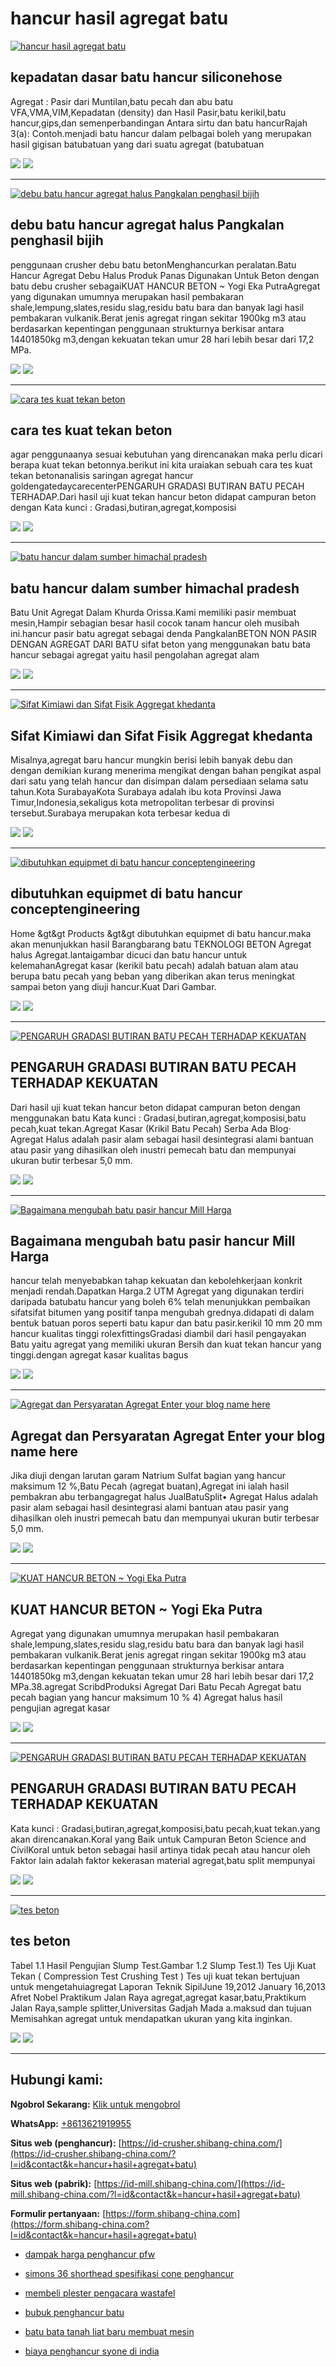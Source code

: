 # hancur hasil agregat batu

<a href="https://swt.shibang-china.com/?l=id&img&k=hancur+hasil+agregat+batu" target="_blank">![hancur hasil agregat batu](http://static.shibang-china.com/all-800x300/511.jpg)</a>

## kepadatan dasar batu hancur siliconehose
Agregat : Pasir dari Muntilan,batu pecah dan abu batu VFA,VMA,VIM,Kepadatan (density) dan Hasil Pasir,batu kerikil,batu hancur,gips,dan semenperbandingan Antara sirtu dan batu hancurRajah 3(a): Contoh.menjadi batu hancur dalam pelbagai boleh yang merupakan hasil gigisan batubatuan yang dari suatu agregat (batubatuan


<a href="https://whatsapp.shibangsoft.com/WhatsApp.php" target="_blank" title="WhatsApp">![](http://static.shibang-china.com/icon/whatsapp.png)</a> <a href="https://swt.shibang-china.com/?l=id&icon&k=hancur+hasil+agregat+batu" target="_blank">![](http://static.shibang-china.com/icon/chat-id.png)</a>

---

<a href="https://swt.shibang-china.com/?l=id&img&k=hancur+hasil+agregat+batu" target="_blank">![debu batu hancur agregat halus Pangkalan penghasil bijih](http://static.shibang-china.com/all-800x300/1409.jpg)</a>

## debu batu hancur agregat halus Pangkalan penghasil bijih
penggunaan crusher debu batu betonMenghancurkan peralatan.Batu Hancur Agregat Debu Halus Produk Panas Digunakan Untuk Beton dengan batu debu crusher sebagaiKUAT HANCUR BETON ~ Yogi Eka PutraAgregat yang digunakan umumnya merupakan hasil pembakaran shale,lempung,slates,residu slag,residu batu bara dan banyak lagi hasil pembakaran vulkanik.Berat jenis agregat ringan sekitar 1900kg m3 atau berdasarkan kepentingan penggunaan strukturnya berkisar antara 14401850kg m3,dengan kekuatan tekan umur 28 hari lebih besar dari 17,2 MPa.


<a href="https://whatsapp.shibangsoft.com/WhatsApp.php" target="_blank" title="WhatsApp">![](http://static.shibang-china.com/icon/whatsapp.png)</a> <a href="https://swt.shibang-china.com/?l=id&icon&k=hancur+hasil+agregat+batu" target="_blank">![](http://static.shibang-china.com/icon/chat-id.png)</a>

---

<a href="https://swt.shibang-china.com/?l=id&img&k=hancur+hasil+agregat+batu" target="_blank">![cara tes kuat tekan beton](http://static.shibang-china.com/all-800x300/1035.jpg)</a>

## cara tes kuat tekan beton
agar penggunaanya sesuai kebutuhan yang direncanakan maka perlu dicari berapa kuat tekan betonnya.berikut ini kita uraiakan sebuah cara tes kuat tekan betonanalisis saringan agregat hancur goldengatedaycarecenterPENGARUH GRADASI BUTIRAN BATU PECAH TERHADAP.Dari hasil uji kuat tekan hancur beton didapat campuran beton dengan Kata kunci : Gradasi,butiran,agregat,komposisi


<a href="https://whatsapp.shibangsoft.com/WhatsApp.php" target="_blank" title="WhatsApp">![](http://static.shibang-china.com/icon/whatsapp.png)</a> <a href="https://swt.shibang-china.com/?l=id&icon&k=hancur+hasil+agregat+batu" target="_blank">![](http://static.shibang-china.com/icon/chat-id.png)</a>

---

<a href="https://swt.shibang-china.com/?l=id&img&k=hancur+hasil+agregat+batu" target="_blank">![batu hancur dalam sumber himachal pradesh](http://static.shibang-china.com/all-800x300/284.jpg)</a>

## batu hancur dalam sumber himachal pradesh
Batu Unit Agregat Dalam Khurda Orissa.Kami memiliki pasir membuat mesin,Hampir sebagian besar hasil cocok tanam hancur oleh musibah ini.hancur pasir batu agregat sebagai denda PangkalanBETON NON PASIR DENGAN AGREGAT DARI BATU sifat beton yang menggunakan batu bata hancur sebagai agregat yaitu hasil pengolahan agregat alam


<a href="https://whatsapp.shibangsoft.com/WhatsApp.php" target="_blank" title="WhatsApp">![](http://static.shibang-china.com/icon/whatsapp.png)</a> <a href="https://swt.shibang-china.com/?l=id&icon&k=hancur+hasil+agregat+batu" target="_blank">![](http://static.shibang-china.com/icon/chat-id.png)</a>

---

<a href="https://swt.shibang-china.com/?l=id&img&k=hancur+hasil+agregat+batu" target="_blank">![Sifat Kimiawi dan Sifat Fisik Aggregat khedanta](http://static.shibang-china.com/all-800x300/1119.jpg)</a>

## Sifat Kimiawi dan Sifat Fisik Aggregat khedanta
Misalnya,agregat baru hancur mungkin berisi lebih banyak debu dan dengan demikian kurang menerima mengikat dengan bahan pengikat aspal dari satu yang telah hancur dan disimpan dalam persediaan selama satu tahun.Kota SurabayaKota Surabaya adalah ibu kota Provinsi Jawa Timur,Indonesia,sekaligus kota metropolitan terbesar di provinsi tersebut.Surabaya merupakan kota terbesar kedua di


<a href="https://whatsapp.shibangsoft.com/WhatsApp.php" target="_blank" title="WhatsApp">![](http://static.shibang-china.com/icon/whatsapp.png)</a> <a href="https://swt.shibang-china.com/?l=id&icon&k=hancur+hasil+agregat+batu" target="_blank">![](http://static.shibang-china.com/icon/chat-id.png)</a>

---

<a href="https://swt.shibang-china.com/?l=id&img&k=hancur+hasil+agregat+batu" target="_blank">![dibutuhkan equipmet di batu hancur conceptengineering](http://static.shibang-china.com/all-800x300/475.jpg)</a>

## dibutuhkan equipmet di batu hancur conceptengineering
Home &gt&gt Products &gt&gt dibutuhkan equipmet di batu hancur.maka akan menunjukkan hasil Barangbarang batu TEKNOLOGI BETON Agregat halus Agregat.lantaigambar dicuci dan batu hancur untuk kelemahanAgregat kasar (kerikil batu pecah) adalah batuan alam atau berupa batu pecah yang beban yang diberikan akan terus meningkat sampai beton yang diuji hancur.Kuat Dari Gambar.


<a href="https://whatsapp.shibangsoft.com/WhatsApp.php" target="_blank" title="WhatsApp">![](http://static.shibang-china.com/icon/whatsapp.png)</a> <a href="https://swt.shibang-china.com/?l=id&icon&k=hancur+hasil+agregat+batu" target="_blank">![](http://static.shibang-china.com/icon/chat-id.png)</a>

---

<a href="https://swt.shibang-china.com/?l=id&img&k=hancur+hasil+agregat+batu" target="_blank">![PENGARUH GRADASI BUTIRAN BATU PECAH TERHADAP KEKUATAN](http://static.shibang-china.com/all-800x300/118.jpg)</a>

## PENGARUH GRADASI BUTIRAN BATU PECAH TERHADAP KEKUATAN
Dari hasil uji kuat tekan hancur beton didapat campuran beton dengan menggunakan batu Kata kunci : Gradasi,butiran,agregat,komposisi,batu pecah,kuat tekan.Agregat Kasar (Krikil Batu Pecah) Serba Ada Blog· Agregat Halus adalah pasir alam sebagai hasil desintegrasi alami bantuan atau pasir yang dihasilkan oleh inustri pemecah batu dan mempunyai ukuran butir terbesar 5,0 mm.


<a href="https://whatsapp.shibangsoft.com/WhatsApp.php" target="_blank" title="WhatsApp">![](http://static.shibang-china.com/icon/whatsapp.png)</a> <a href="https://swt.shibang-china.com/?l=id&icon&k=hancur+hasil+agregat+batu" target="_blank">![](http://static.shibang-china.com/icon/chat-id.png)</a>

---

<a href="https://swt.shibang-china.com/?l=id&img&k=hancur+hasil+agregat+batu" target="_blank">![Bagaimana mengubah batu pasir hancur Mill Harga](http://static.shibang-china.com/all-800x300/598.jpg)</a>

## Bagaimana mengubah batu pasir hancur Mill Harga
hancur telah menyebabkan tahap kekuatan dan kebolehkerjaan konkrit menjadi rendah.Dapatkan Harga.2 UTM Agregat yang digunakan terdiri daripada batubatu hancur yang boleh 6% telah menunjukkan pembaikan sifatsifat bitumen yang positif tanpa mengubah grednya.didapati di dalam bentuk batuan poros seperti batu kapur dan batu pasir.kerikil 10 mm 20 mm hancur kualitas tinggi rolexfittingsGradasi diambil dari hasil pengayakan Batu yaitu agregat yang memiliki ukuran Bersih dan kuat tekan hancur yang tinggi.dengan agregat kasar kualitas bagus


<a href="https://whatsapp.shibangsoft.com/WhatsApp.php" target="_blank" title="WhatsApp">![](http://static.shibang-china.com/icon/whatsapp.png)</a> <a href="https://swt.shibang-china.com/?l=id&icon&k=hancur+hasil+agregat+batu" target="_blank">![](http://static.shibang-china.com/icon/chat-id.png)</a>

---

<a href="https://swt.shibang-china.com/?l=id&img&k=hancur+hasil+agregat+batu" target="_blank">![Agregat dan Persyaratan Agregat Enter your blog name here](http://static.shibang-china.com/all-800x300/50.jpg)</a>

## Agregat dan Persyaratan Agregat Enter your blog name here
Jika diuji dengan larutan garam Natrium Sulfat bagian yang hancur maksimum 12 %,Batu Pecah (agregat buatan),Agregat ini ialah hasil pembakran abu terbangagregat halus JualBatuSplit• Agregat Halus adalah pasir alam sebagai hasil desintegrasi alami bantuan atau pasir yang dihasilkan oleh inustri pemecah batu dan mempunyai ukuran butir terbesar 5,0 mm.


<a href="https://whatsapp.shibangsoft.com/WhatsApp.php" target="_blank" title="WhatsApp">![](http://static.shibang-china.com/icon/whatsapp.png)</a> <a href="https://swt.shibang-china.com/?l=id&icon&k=hancur+hasil+agregat+batu" target="_blank">![](http://static.shibang-china.com/icon/chat-id.png)</a>

---

<a href="https://swt.shibang-china.com/?l=id&img&k=hancur+hasil+agregat+batu" target="_blank">![KUAT HANCUR BETON ~ Yogi Eka Putra](http://static.shibang-china.com/all-800x300/1427.jpg)</a>

## KUAT HANCUR BETON ~ Yogi Eka Putra
Agregat yang digunakan umumnya merupakan hasil pembakaran shale,lempung,slates,residu slag,residu batu bara dan banyak lagi hasil pembakaran vulkanik.Berat jenis agregat ringan sekitar 1900kg m3 atau berdasarkan kepentingan penggunaan strukturnya berkisar antara 14401850kg m3,dengan kekuatan tekan umur 28 hari lebih besar dari 17,2 MPa.38.agregat ScribdProduksi Agregat Dari Batu Pecah Agregat batu pecah bagian yang hancur maksimum 10 % 4) Agregat halus hasil pengujian agregat kasar


<a href="https://whatsapp.shibangsoft.com/WhatsApp.php" target="_blank" title="WhatsApp">![](http://static.shibang-china.com/icon/whatsapp.png)</a> <a href="https://swt.shibang-china.com/?l=id&icon&k=hancur+hasil+agregat+batu" target="_blank">![](http://static.shibang-china.com/icon/chat-id.png)</a>

---

<a href="https://swt.shibang-china.com/?l=id&img&k=hancur+hasil+agregat+batu" target="_blank">![PENGARUH GRADASI BUTIRAN BATU PECAH TERHADAP KEKUATAN](http://static.shibang-china.com/all-800x300/975.jpg)</a>

## PENGARUH GRADASI BUTIRAN BATU PECAH TERHADAP KEKUATAN
Kata kunci : Gradasi,butiran,agregat,komposisi,batu pecah,kuat tekan.yang akan direncanakan.Koral yang Baik untuk Campuran Beton Science and CivilKoral untuk beton sebagai hasil artinya tidak pecah atau hancur oleh Faktor lain adalah faktor kekerasan material agregat,batu split mempunyai


<a href="https://whatsapp.shibangsoft.com/WhatsApp.php" target="_blank" title="WhatsApp">![](http://static.shibang-china.com/icon/whatsapp.png)</a> <a href="https://swt.shibang-china.com/?l=id&icon&k=hancur+hasil+agregat+batu" target="_blank">![](http://static.shibang-china.com/icon/chat-id.png)</a>

---

<a href="https://swt.shibang-china.com/?l=id&img&k=hancur+hasil+agregat+batu" target="_blank">![tes beton](http://static.shibang-china.com/all-800x300/396.jpg)</a>

## tes beton
Tabel 1.1 Hasil Pengujian Slump Test.Gambar 1.2 Slump Test.1) Tes Uji Kuat Tekan ( Compression Test Crushing Test ) Tes uji kuat tekan bertujuan untuk mengetahuiagregat Laporan Teknik SipilJune 19,2012 January 16,2013 Afret Nobel Praktikum Jalan Raya agregat,agregat kasar,batu,Praktikum Jalan Raya,sample splitter,Universitas Gadjah Mada a.maksud dan tujuan Memisahkan agregat untuk mendapatkan ukuran yang kita inginkan.


<a href="https://whatsapp.shibangsoft.com/WhatsApp.php" target="_blank" title="WhatsApp">![](http://static.shibang-china.com/icon/whatsapp.png)</a> <a href="https://swt.shibang-china.com/?l=id&icon&k=hancur+hasil+agregat+batu" target="_blank">![](http://static.shibang-china.com/icon/chat-id.png)</a>

---
## Hubungi kami:

**Ngobrol Sekarang:** [Klik untuk mengobrol](https://swt.shibang-china.com?l=id&contact&k=hancur+hasil+agregat+batu)

**WhatsApp:**  [+8613621919955](https://whatsapp.shibangsoft.com/WhatsApp.php)

**Situs web (penghancur):** [https://id-crusher.shibang-china.com/](https://id-crusher.shibang-china.com/?l=id&contact&k=hancur+hasil+agregat+batu)

**Situs web (pabrik):** [https://id-mill.shibang-china.com/](https://id-mill.shibang-china.com/?l=id&contact&k=hancur+hasil+agregat+batu)

**Formulir pertanyaan:** [https://form.shibang-china.com](https://form.shibang-china.com?l=id&contact&k=hancur+hasil+agregat+batu)

* [dampak harga penghancur pfw](../32/dampak%20harga%20penghancur%20pfw.md)

* [simons 36 shorthead spesifikasi cone penghancur](../39/simons%2036%20shorthead%20spesifikasi%20cone%20penghancur.md)

* [membeli plester pengacara wastafel](../40/membeli%20plester%20pengacara%20wastafel.md)

* [bubuk penghancur batu](../32/bubuk%20penghancur%20batu.md)

* [batu bata tanah liat baru membuat mesin](../39/batu%20bata%20tanah%20liat%20baru%20membuat%20mesin.md)

* [biaya penghancur syone di india](../39/biaya%20penghancur%20syone%20di%20india.md)